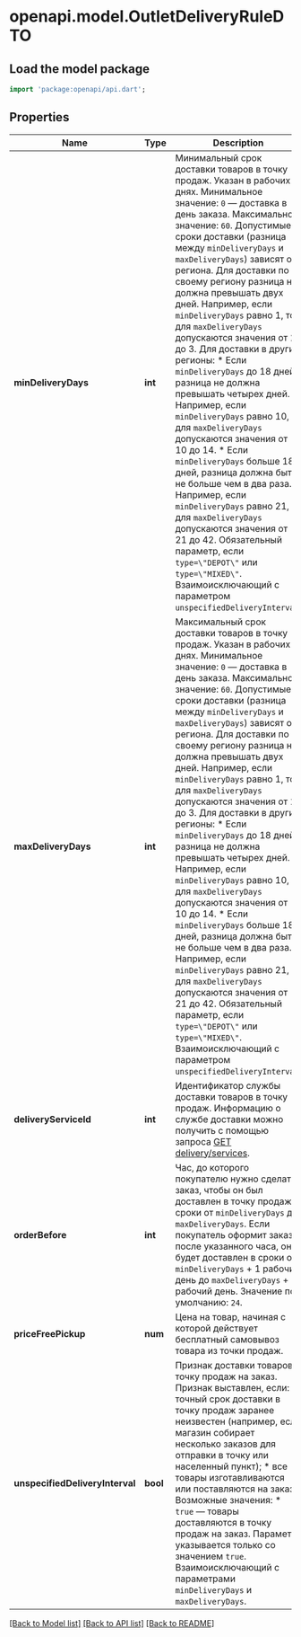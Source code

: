 # openapi.model.OutletDeliveryRuleDTO

## Load the model package
```dart
import 'package:openapi/api.dart';
```

## Properties
Name | Type | Description | Notes
------------ | ------------- | ------------- | -------------
**minDeliveryDays** | **int** | Минимальный срок доставки товаров в точку продаж. Указан в рабочих днях.  Минимальное значение: `0` — доставка в день заказа.  Максимальное значение: `60`.  Допустимые сроки доставки (разница между `minDeliveryDays` и `maxDeliveryDays`) зависят от региона.  Для доставки по своему региону разница не должна превышать двух дней. Например, если `minDeliveryDays` равно 1, то для `maxDeliveryDays` допускаются значения от 1 до 3.  Для доставки в другие регионы:  * Если `minDeliveryDays` до 18 дней, разница не должна превышать четырех дней. Например, если `minDeliveryDays` равно 10, то для `maxDeliveryDays` допускаются значения от 10 до 14. * Если `minDeliveryDays` больше 18 дней, разница должна быть не больше чем в два раза. Например, если `minDeliveryDays` равно 21, то для `maxDeliveryDays` допускаются значения от 21 до 42.  Обязательный параметр, если `type=\"DEPOT\"` или `type=\"MIXED\"`.  Взаимоисключающий с параметром `unspecifiedDeliveryInterval`.  | [optional] 
**maxDeliveryDays** | **int** | Максимальный срок доставки товаров в точку продаж. Указан в рабочих днях.  Минимальное значение: `0` — доставка в день заказа.  Максимальное значение: `60`.  Допустимые сроки доставки (разница между `minDeliveryDays` и `maxDeliveryDays`) зависят от региона.  Для доставки по своему региону разница не должна превышать двух дней. Например, если `minDeliveryDays` равно 1, то для `maxDeliveryDays` допускаются значения от 1 до 3.  Для доставки в другие регионы:  * Если `minDeliveryDays` до 18 дней, разница не должна превышать четырех дней. Например, если `minDeliveryDays` равно 10, то для `maxDeliveryDays` допускаются значения от 10 до 14. * Если `minDeliveryDays` больше 18 дней, разница должна быть не больше чем в два раза. Например, если `minDeliveryDays` равно 21, то для `maxDeliveryDays` допускаются значения от 21 до 42.  Обязательный параметр, если `type=\"DEPOT\"` или `type=\"MIXED\"`.  Взаимоисключающий с параметром `unspecifiedDeliveryInterval`.  | [optional] 
**deliveryServiceId** | **int** | Идентификатор службы доставки товаров в точку продаж.  Информацию о службе доставки можно получить с помощью запроса [GET delivery/services](../../reference/orders/getDeliveryServices.md).  | [optional] 
**orderBefore** | **int** | Час, до которого покупателю нужно сделать заказ, чтобы он был доставлен в точку продаж в сроки от `minDeliveryDays` до `maxDeliveryDays`.  Если покупатель оформит заказ после указанного часа, он будет доставлен в сроки от `minDeliveryDays` + 1 рабочий день до `maxDeliveryDays` + 1 рабочий день.  Значение по умолчанию: `24`.  | [optional] 
**priceFreePickup** | **num** | Цена на товар, начиная с которой действует бесплатный самовывоз товара из точки продаж. | [optional] 
**unspecifiedDeliveryInterval** | **bool** | Признак доставки товаров в точку продаж на заказ.  Признак выставлен, если:  * точный срок доставки в точку продаж заранее неизвестен (например, если магазин собирает несколько заказов для отправки в точку или населенный пункт); * все товары изготавливаются или поставляются на заказ.  Возможные значения: * `true` — товары доставляются в точку продаж на заказ.  Параметр указывается только со значением `true`.  Взаимоисключающий с параметрами `minDeliveryDays` и `maxDeliveryDays`.  | [optional] 

[[Back to Model list]](../README.md#documentation-for-models) [[Back to API list]](../README.md#documentation-for-api-endpoints) [[Back to README]](../README.md)


